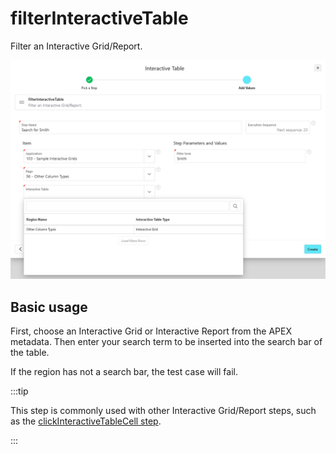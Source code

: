# filterInteractiveTable

Filter an Interactive Grid/Report.

![filterInteractiveTable step interface](./img/filter_interactive_table.png)

## Basic usage

First, choose an Interactive Grid or Interactive Report from the APEX metadata.
Then enter your search term to be inserted into the search bar of the table.

If the region has not a search bar, the test case will fail.

:::tip

This step is commonly used with other Interactive Grid/Report steps, such as the [clickInteractiveTableCell step](./click-interactive-table-cell.md).

:::
